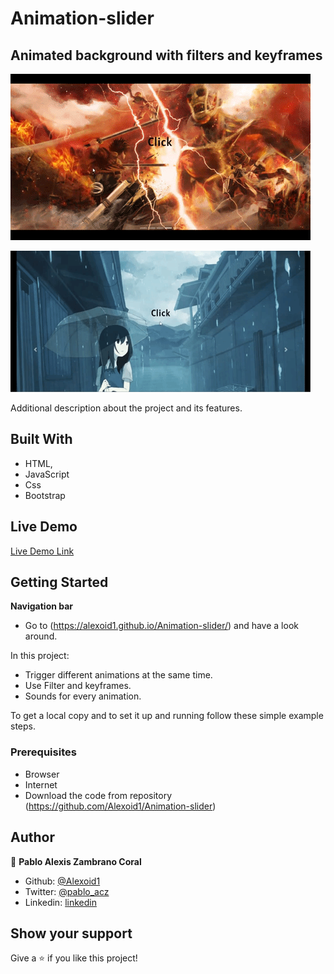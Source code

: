 # Animation-slider

## Animated background with filters and keyframes




![screenshot](./imagenes/CssSaturation.gif)


![screenshot](./imagenes/Rain.gif)

Additional description about the project and its features.

## Built With

- HTML,
- JavaScript
- Css
- Bootstrap

## Live Demo

[Live Demo Link](https://alexoid1.github.io/Animation-slider/)


## Getting Started

**Navigation bar**
- Go to (https://alexoid1.github.io/Animation-slider/) and have a look around. 


In this project:

- Trigger different animations at the same time.
- Use Filter and keyframes.
- Sounds for every animation.

To get a local copy  and to set it up and running follow these simple example steps.

### Prerequisites

- Browser
- Internet
- Download the code from repository (https://github.com/Alexoid1/Animation-slider)


## Author

👤 **Pablo Alexis Zambrano Coral**

- Github: [@Alexoid1](https://github.com/Alexoid1)
- Twitter: [@pablo_acz](https://twitter.com/pablo_acz)
- Linkedin: [linkedin](https://www.linkedin.com/in/pablo-alexis-zambrano-coral-7a614a189/)



## Show your support

Give a ⭐️ if you like this project!
